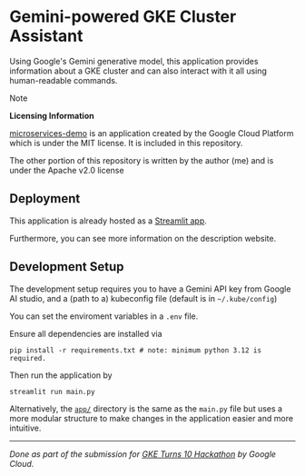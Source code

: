 # Gemini-powered GKE Cluster Assistant

Using Google's Gemini generative model, this application provides information about a GKE cluster and can also
interact with it all using human-readable commands.

> [!NOTE]
>
> **Licensing Information**
> 
> [microservices-demo](https://github.com/GoogleCloudPlatform/microservices-demo) is an application created by
> the Google Cloud Platform which is under the MIT license. It is included in this repository.
>
> The other portion of this repository is written by the author (me) and is under the Apache v2.0 license

## Deployment

This application is already hosted as a [Streamlit app](https://gke-turns-10.streamlit.app/).

Furthermore, you can see more information on the description website.

## Development Setup

The development setup requires you to have a Gemini API key from Google AI studio, and a (path to a) kubeconfig file (default is in `~/.kube/config`)

You can set the enviroment variables in a `.env` file.

Ensure all dependencies are installed via 

```shell
pip install -r requirements.txt # note: minimum python 3.12 is required.
```

Then run the application by

```shell
streamlit run main.py
```

Alternatively, the [`app/`](./app/) directory is the same as the `main.py` file but uses a more modular structure to make changes in the application easier and more intuitive.

---

_Done as part of the submission for [GKE Turns 10 Hackathon](https://cloud.google.com/blog/topics/training-certifications/join-the-gke-turns-10-hackathon) by Google Cloud._
